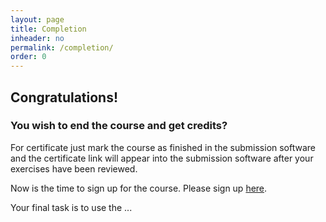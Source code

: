 ```yaml
---
layout: page
title: Completion
inheader: no
permalink: /completion/
order: 0
---
```


## Congratulations! ##

### You wish to end the course and get credits? ###

For certificate just mark the course as finished in the submission software and the certificate link will appear into the submission software after your exercises have been reviewed.

Now is the time to sign up for the course. Please sign up [here](https://www.avoin.helsinki.fi/palvelut/esittely.aspx?o=132141109).

Your final task is to use the ...